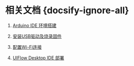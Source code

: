 # 相关文档 {docsify-ignore-all}


1. [Arduino IDE 环境搭建](zh_CN/related_documents/Arduino_IDE)

2. [安装USB驱动及烧录固件](zh_CN/related_documents/M5Burner)

3. [配置Wi-Fi连接](zh_CN/related_documents/Setting_WIFI)

4. [UIFlow Desktop IDE 部署](zh_CN/related_documents/UIFlow_Desktop_IDE)
